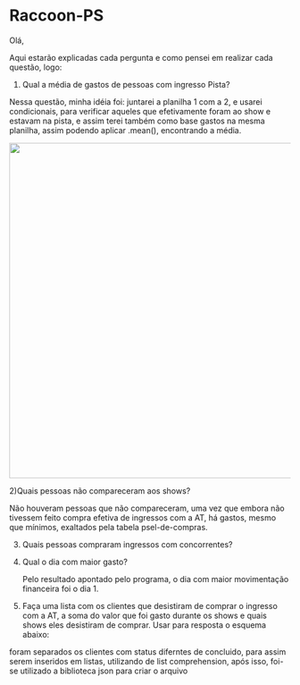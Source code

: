 # Raccoon-PS

Olá,

Aqui estarão explicadas cada pergunta e como pensei em realizar cada questão, logo:


1) Qual a média de gastos de pessoas com ingresso Pista?

  Nessa questão, minha idéia foi: juntarei a planilha 1 com a 2, e usarei condicionais, para verificar aqueles que efetivamente foram ao show e estavam na pista, e assim terei também como base gastos na mesma planilha, assim podendo aplicar .mean(), encontrando a média.


<div align="center">
<img src="https://user-images.githubusercontent.com/87606621/172720747-2b5e0d9c-8e5f-4be3-91f8-43f5eabf9bae.PNG" width="600px" />
</div>





2)Quais pessoas não compareceram aos shows?

  Não houveram pessoas que não compareceram, uma vez que embora não tivessem feito compra efetiva de ingressos com a AT, há gastos, mesmo que mínimos, exaltados pela tabela psel-de-compras.
  
3) Quais pessoas compraram ingressos com concorrentes?
    
    
  
  
  
 4) Qual o dia com maior gasto?

    Pelo resultado apontado pelo programa, o dia com maior movimentação financeira foi o dia 1.
    

 5) Faça uma lista com os clientes que desistiram de comprar o ingresso com a AT, a soma do valor que foi gasto durante os shows e quais shows eles desistiram de
comprar. Usar para resposta o esquema abaixo:

  foram separados os clientes com status diferntes de concluido, para assim serem inseridos em listas, utilizando de list comprehension, após isso, foi-se utilizado a biblioteca json para criar o arquivo
